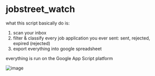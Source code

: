 # jobstreet_watch
what this script basically do is:
1. scan your inbox
2. filter & classify every job application you ever sent: sent, rejected, expired (rejected)
3. export everything into google spreadsheet

everything is run on the Google App Script platform

![image](https://github.com/user-attachments/assets/87a51ef2-7959-46da-8d36-84472ed662d1)


